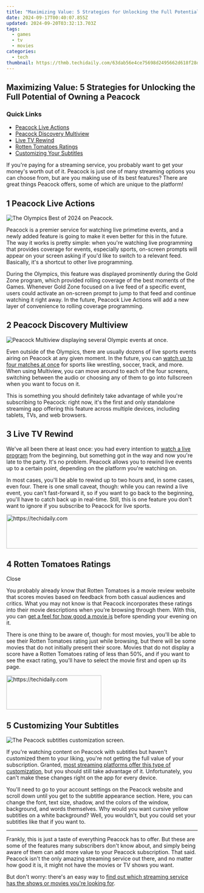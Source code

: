 ```yaml
---
title: "Maximizing Value: 5 Strategies for Unlocking the Full Potential of Owning a Peacock"
date: 2024-09-17T00:40:07.855Z
updated: 2024-09-20T03:32:13.703Z
tags:
  - games
  - tv
  - movies
categories:
  - tech
thumbnail: https://thmb.techidaily.com/63dab56e4ce75698d2495662d618f28dc10e8ea5781384709b703dd0571829f2.jpg
---
```


## Maximizing Value: 5 Strategies for Unlocking the Full Potential of Owning a Peacock

### Quick Links

* [Peacock Live Actions](https://pokemon-go-android.techidaily.com/in-2024-pokemon-go-error-12-failed-to-detect-location-on-google-pixel-8-pro-drfone-by-drfone-virtual-android/)
* [Peacock Discovery Multiview](https://android-location-track.techidaily.com/how-to-track-nubia-red-magic-8s-proplus-location-by-number-drfone-by-drfone-virtual-android/)
* [Live TV Rewind](https://win-howtos.techidaily.com/effective-fixes-for-handling-fatal-dxgkrnl-errors-during-video-streaming-in-windows/)
* [Rotten Tomatoes Ratings](https://android-unlock.techidaily.com/in-2024-best-vivo-t2-5g-pattern-lock-removal-tools-remove-android-pattern-lock-without-losing-data-by-drfone-android/)
* [Customizing Your Subtitles](https://smart-video-creator.techidaily.com/new-glitch-video-editing-made-easy-best-desktop-and-online-tools-for-windows-and-mac/)

 If you're paying for a streaming service, you probably want to get your money's worth out of it. Peacock is just one of many streaming options you can choose from, but are you making use of its best features? There are great things Peacock offers, some of which are unique to the platform!

## 1  Peacock Live Actions 

![The Olympics Best of 2024 on Peacock.](https://static1.howtogeekimages.com/wordpress/wp-content/uploads/2024/08/screenshot-49.png) 

 Peacock is a premier service for watching live primetime events, and a newly added feature is going to make it even better for this in the future. The way it works is pretty simple: when you're watching live programming that provides coverage for events, especially sports, on-screen prompts will appear on your screen asking if you'd like to switch to a relevant feed. Basically, it's a shortcut to other live programming.

 During the Olympics, this feature was displayed prominently during the Gold Zone program, which provided rolling coverage of the best moments of the Games. Whenever Gold Zone focused on a live feed of a specific event, users could activate an on-screen prompt to jump to that feed and continue watching it right away. In the future, Peacock Live Actions will add a new layer of convenience to rolling coverage programming.

## 2  Peacock Discovery Multiview 

![Peacock Multiview displaying several Olympic events at once.](https://static1.howtogeekimages.com/wordpress/wp-content/uploads/2024/08/screenshot-46.png) 

 Even outside of the Olympics, there are usually dozens of live sports events airing on Peacock at any given moment. In the future, you can [watch up to four matches at once](https://facebook-record-videos.techidaily.com/the-game-changer-creating-eye-catching-logo-templates-for-2024/) for sports like wrestling, soccer, track, and more. When using Multiview, you can move around to each of the four screens, switching between the audio or choosing any of them to go into fullscreen when you want to focus on it.

 This is something you should definitely take advantage of while you're subscribing to Peacock: right now, it's the first and only standalone streaming app offering this feature across multiple devices, including tablets, TVs, and web browsers.

## 3  Live TV Rewind 

 We've all been there at least once: you had every intention to [watch a live program](https://fox-friendly.techidaily.com/efficient-techniques-to-enhance-engagement-by-uploading-srt-content/) from the beginning, but something got in the way and now you're late to the party. It's no problem. Peacock allows you to rewind live events up to a certain point, depending on the platform you're watching on.

 In most cases, you'll be able to rewind up to two hours and, in some cases, even four. There is one small caveat, though: while you can rewind a live event, you can't fast-forward it, so if you want to go back to the beginning, you'll have to catch back up in real-time. Still, this is one feature you don't want to ignore if you subscribe to Peacock for live sports.

<!-- affiliate ads begin -->
<a href="https://ephamedtechinc.pxf.io/c/5597632/2137209/26400" target="_top" id="2137209">
  <img src="//a.impactradius-go.com/display-ad/26400-2137209" border="0" alt="https://techidaily.com" width="728" height="90"/>
</a>
<img height="0" width="0" src="https://ephamedtechinc.pxf.io/i/5597632/2137209/26400" style="position:absolute;visibility:hidden;" border="0" />
<!-- affiliate ads end -->

## 4  Rotten Tomatoes Ratings 

Close 

 You probably already know that Rotten Tomatoes is a movie review website that scores movies based on feedback from both casual audiences and critics. What you may not know is that Peacock incorporates these ratings into their movie descriptions when you're browsing through them. With this, you can [get a feel for how good a movie is](https://youtube-docs.techidaily.com/eaders-in-learning-select-sci-yt-channels/) before spending your evening on it.

 There is one thing to be aware of, though: for most movies, you'll be able to see their Rotten Tomatoes rating just while browsing, but there will be some movies that do not initially present their score. Movies that do not display a score have a Rotten Tomatoes rating of less than 50%, and if you want to see the exact rating, you'll have to select the movie first and open up its page.

<!-- affiliate ads begin -->
<a href="https://aligracehair.sjv.io/c/5597632/2135368/19272" target="_top" id="2135368">
  <img src="//a.impactradius-go.com/display-ad/19272-2135368" border="0" alt="https://techidaily.com" width="250" height="90"/>
</a>
<img height="0" width="0" src="https://aligracehair.sjv.io/i/5597632/2135368/19272" style="position:absolute;visibility:hidden;" border="0" />
<!-- affiliate ads end -->

## 5  Customizing Your Subtitles 

![The Peacock subtitles customization screen.](https://static1.howtogeekimages.com/wordpress/wp-content/uploads/2024/08/peacock-subtitles.png) 

 If you're watching content on Peacock with subtitles but haven't customized them to your liking, you're not getting the full value of your subscription. Granted, [most streaming platforms offer this type of customization](https://screen-mirroring-recording.techidaily.com/updated-sharexs-competitors-unveiled/), but you should still take advantage of it. Unfortunately, you can't make these changes right on the app for every device.

 You'll need to go to your account settings on the Peacock website and scroll down until you get to the subtitle appearance section. Here, you can change the font, text size, shadow, and the colors of the window, background, and words themselves. Why would you want cursive yellow subtitles on a white background? Well, you wouldn't, but you could set your subtitles like that if you want to.

---

 Frankly, this is just a taste of everything Peacock has to offer. But these are some of the features many subscribers don't know about, and simply being aware of them can add more value to your Peacock subscription. That said. Peacock isn't the only amazing streaming service out there, and no matter how good it is, it might not have the movies or TV shows you want.

 But don't worry: there's an easy way to [find out which streaming service has the shows or movies you're looking for](https://extra-guidance.techidaily.com/updated-personal-youtube-broadcasting-with-minimal-subscribers/).

<ins class="adsbygoogle"
     style="display:block"
     data-ad-format="autorelaxed"
     data-ad-client="ca-pub-7571918770474297"
     data-ad-slot="1223367746"></ins>

<ins class="adsbygoogle"
     style="display:block"
     data-ad-client="ca-pub-7571918770474297"
     data-ad-slot="8358498916"
     data-ad-format="auto"
     data-full-width-responsive="true"></ins>



